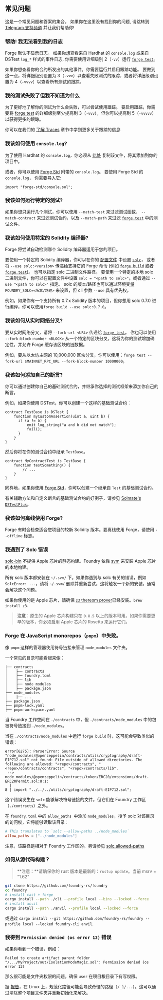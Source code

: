 ## 常见问题

这是一个常见问题和答案的集合。 如果你在这里没有找到你的问题, 请跳转到 [Telegram 支持频道][tg-support]
并让我们帮助你!

### 帮助! 我无法看到我的日志

Forge 默认不显示日志。 如果你想查看来自 Hardhat 的 `console.log` 或来自 DSTest `log_*` 样式的事件日志,
你需要使用详细级别 2（`-vv`）运行 [`forge test`][forge-test]。

如果你想查看你的合约所发出的其他事件，你需要运行并启用跟踪功能。
要做到这一点，将详细级别设置为 3（`-vvv`）以查看失败测试的跟踪，或者将详细级别设置为 4（`-vvvv`）以查看所有测试的跟踪。

### 我的测试失败了但我不知道为什么

为了更好地了解你的测试为什么会失败，可以尝试使用跟踪。 要启用跟踪，你需要将 [forge test][forge-test] 的详细级别至少提高到 3（`-vvv`），但你可以提高到 5（`-vvvvv`） 以获得更多的跟踪。

你可以在我们的 [了解 Traces][traces] 章节中学到更多关于跟踪的信息.

### 我该如何使用 `console.log`?

为了使用 Hardhat 的 `console.log`，你必须从 [此处][console-log] 复制该文件，将其添加到你的项目中。

或者，你可以使用 [Forge Std][forge-std] 附带的 `console.log`。 要使用 Forge Std 的`console.log`，
你需要导入它:

```solidity
import "forge-std/console.sol";
```

### 我该如何运行特定的测试?

如果你想只运行几个测试，你可以使用 `--match-test` 来过滤测试函数，
`--match-contract` 来过滤测试合约，以及 `--match-path` 来过滤 [`forge test`][forge-test] 中的测试文件。

### 我该如何使用特定的 Solidity 编译器?

Forge 将尝试自动检测哪个 Solidity 编译器适用于您的项目。

要使用一个特定的 Solidity 编译器，你可以在你的 [配置文件][config] 中设置 [`solc`][config-solc]，
或者将 `--use solc:<version>` 传递给支持它的 Forge 命令 (例如 [`forge build`][forge-build]
或者 [`forge test`][forge-test])。
也可以指定 solc 二进制文件路径。 要使用一个特定的本地 solc 二进制文件，你可以在配置文件中设置 `solc = "<path to solc>"`，或者通过 `--use "<path to solc>"` 指定。
solc 的版本/路径也可以通过环境变量 `FOUNDRY_SOLC=<版本/路径>` 来设置，但 cli 参数 `--use` 具有优先权。

例如，如果你有一个支持所有 0.7.x Solidity 版本的项目，但你想用 solc 0.7.0 进行编译，你可以使用`forge build --use solc:0.7.0`。

### 我该如何从实时网络分叉?

要从实时网络分叉，请将 `--fork-url <URL>` 传递给 [`forge test`][forge-test]。
你也可以使用 `--fork-block-number <BLOCK>` 从一个特定的区块分叉，这将为你的测试增加确定性，并允许 Forge 缓存该区块的链数据。

例如，要从以太坊主网的 10,000,000 区块分叉，你可以使用：`forge test --fork-url $MAINNET_RPC_URL --fork-block-number 10000000`。

### 我该如何添加自己的断言?

你可以通过创建你自己的基础测试合约，并继承你选择的测试框架来添加你自己的断言。

例如，如果你使用 DSTest，你可以创建一个这样的基础测试合约：

```solidity
contract TestBase is DSTest {
    function myCustomAssertion(uint a, uint b) {
      if (a != b) {
          emit log_string("a and b did not match");
          fail();
      }
    }
}
```

然后你将在你的测试合约中继承 `TestBase`。

```solidity
contract MyContractTest is TestBase {
    function testSomething() {
        // ...
    }
}
```

同样地，如果你使用 [Forge Std][forge-std]，你可以创建一个继承自 `Test` 的基础测试合约。

有关辅助方法和自定义断言的基础测试合约的好例子，请参见 [Solmate's `DSTestPlus`][dstestplus]。

### 我该如何离线使用 Forge?

Forge 有时会检查适合您项目的较新 Solidity 版本。要离线使用 Forge，请使用 `--offline` 标志。

### 我遇到了 Solc 错误

[solc-bin](https://binaries.soliditylang.org/) 不提供 Apple 芯片的静态构建。Foundry 依靠 [svm](https://github.com/roynalnaruto/svm-rs) 来安装 Apple 芯片的本地构建。

所有 solc 版本都安装在 `~/.svm/` 下。如果你遇到与 solc 有关的错误，例如 `SolcError: ...`，请将 `~/.svm/` 删除并重新尝试，这将触发一个新的安装，通常会解决这个问题。

如果你使用的是 Apple 芯片，请确保 [`z3` thereom prover](https://github.com/Z3Prover/z3)已经安装。`brew install z3`.

> **注意**：原生的 Apple 芯片构建只在 `0.8.5` 以上的版本可用。如果你需要更早的版本，你必须启用 Apple 芯片的 Rosetta 来运行它们。


### Forge 在 JavaScript monorepos（`pnpm`）中失败。

像 `pnpm` 这样的管理器使用符号链接来管理 `node_modules` 文件夹。

一个常见的目录可能看起来像：

```text
├── contracts
│    ├── contracts
│    ├── foundry.toml
│    ├── lib
│    ├── node_modules
│    ├── package.json
├── node_modules
│    ├── ...
├── package.json
├── pnpm-lock.yaml
├── pnpm-workspace.yaml
```

当 Foundry 工作空间在 `./contracts` 中，但 `./contracts/node_modules` 中的包被符号链接到 `./node_modules`。

当在 `./contracts/node_modules` 中运行 `forge build` 时，这可能会导致类似的错误：

```console
error[6275]: ParserError: Source "node_modules/@openzeppelin/contracts/utils/cryptography/draft-EIP712.sol" not found: File outside of allowed directories. The following are allowed: "<repo>/contracts", "<repo>/contracts/contracts", "<repo>/contracts/lib".
 --> node_modules/@openzeppelin/contracts/token/ERC20/extensions/draft-ERC20Permit.sol:8:1:
  |
8 | import "../../../utils/cryptography/draft-EIP712.sol";
```

这个错误发生在 `solc` 能够解决符号链接的文件，但它们在 Foundry 工作区（`./contracts`）之外。

在 `foundry.toml` 中的 `allow_paths `中添加 `node_modules`，授予 solc 对该目录的访问权，它将能够读取该目录：

```toml
# This translates to `solc --allow-paths ../node_modules`
allow_paths = ["../node_modules"]
```

注意，该路径是相对于 Foundry 工作区的。另请参见 [solc allowed-paths](https://docs.soliditylang.org/en/latest/path-resolution.html#allowed-paths)


### 如何从源代码构建？

> **注意：**请确保你的 rust 版本是最新的：`rustup update`。当前 msrv = "1.62"

```sh
git clone https://github.com/foundry-rs/foundry
cd foundry
# install cast + forge
cargo install --path ./cli --profile local --bins --locked --force
# install anvil
cargo install --path ./anvil --profile local --locked --force
```

或通过 `cargo install --git https://github.com/foundry-rs/foundry --profile local --locked foundry-cli anvil`.

### 我得到 `Permission denied (os error 13)` 错误

如果你看到一个错误，例如：

```console
Failed to create artifact parent folder "/.../MyProject/out/IsolationModeMagic.sol": Permission denied (os error 13)
```

那么很可能是文件夹权限的问题。确保 `user` 在项目根目录下有写权限。

据 [报告](https://github.com/foundry-rs/foundry/issues/3268)，在 Linux 上，规范化路径可能会导致奇怪的路径（`/_1/...`）。这可以通过清除整个项目文件夹并重新初始化来解决。

[tg-support]: https://t.me/foundry_support
[forge-test]: ./reference/forge/forge-test.md
[traces]: ./forge/traces.md
[config-solc]: ./reference/config/solidity-compiler.md#solc_version
[config]: ./config/
[forge-build]: ./reference/forge/forge-build.md
[console-log]: ./reference/forge-std/console-log.md
[forge-std]: https://github.com/foundry-rs/forge-std
[dstestplus]: https://github.com/transmissions11/solmate/blob/19a4f345970ed39ee6369f343d145e0d4071c18a/src/test/utils/DSTestPlus.sol#L10
